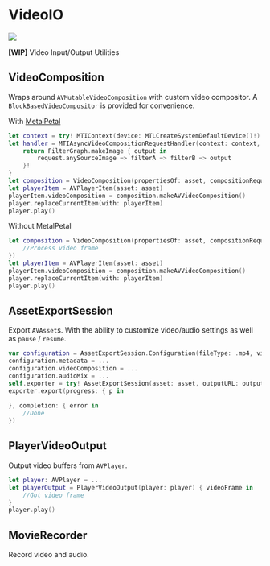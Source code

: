 # VideoIO

![](https://github.com/MetalPetal/VideoIO/workflows/Swift/badge.svg)

**[WIP]** Video Input/Output Utilities

## VideoComposition

Wraps around `AVMutableVideoComposition` with custom video compositor. A `BlockBasedVideoCompositor` is provided for convenience.

With [MetalPetal](https://github.com/MetalPetal/MetalPetal)

```Swift
let context = try! MTIContext(device: MTLCreateSystemDefaultDevice()!)
let handler = MTIAsyncVideoCompositionRequestHandler(context: context, tracks: asset.tracks(withMediaType: .video)) {   request in
    return FilterGraph.makeImage { output in
        request.anySourceImage => filterA => filterB => output
    }!
}
let composition = VideoComposition(propertiesOf: asset, compositionRequestHandler: handler.handle(request:))
let playerItem = AVPlayerItem(asset: asset)
playerItem.videoComposition = composition.makeAVVideoComposition()
player.replaceCurrentItem(with: playerItem)
player.play()
```

Without MetalPetal

```Swift
let composition = VideoComposition(propertiesOf: asset, compositionRequestHandler: { request in
    //Process video frame
})
let playerItem = AVPlayerItem(asset: asset)
playerItem.videoComposition = composition.makeAVVideoComposition()
player.replaceCurrentItem(with: playerItem)
player.play()
```

## AssetExportSession

Export `AVAsset`s. With the ability to customize video/audio settings as well as `pause` / `resume`.

```Swift
var configuration = AssetExportSession.Configuration(fileType: .mp4, videoSettings: .h264(videoSize: videoComposition.renderSize), audioSettings: .aac(channels: 2, sampleRate: 44100, bitRate: 128 * 1000))
configuration.metadata = ...
configuration.videoComposition = ...
configuration.audioMix = ...
self.exporter = try! AssetExportSession(asset: asset, outputURL: outputURL, configuration: configuration)
exporter.export(progress: { p in
    
}, completion: { error in
    //Done
})
```

## PlayerVideoOutput

Output video buffers from `AVPlayer`.

```Swift
let player: AVPlayer = ...
let playerOutput = PlayerVideoOutput(player: player) { videoFrame in
    //Got video frame
}
player.play()
```

## MovieRecorder

Record video and audio.
